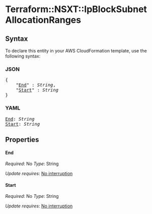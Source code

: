 # Terraform::NSXT::IpBlockSubnet AllocationRanges

## Syntax

To declare this entity in your AWS CloudFormation template, use the following syntax:

### JSON

<pre>
{
    "<a href="#end" title="End">End</a>" : <i>String</i>,
    "<a href="#start" title="Start">Start</a>" : <i>String</i>
}
</pre>

### YAML

<pre>
<a href="#end" title="End">End</a>: <i>String</i>
<a href="#start" title="Start">Start</a>: <i>String</i>
</pre>

## Properties

#### End

_Required_: No
_Type_: String

_Update requires_: [No interruption](https://docs.aws.amazon.com/AWSCloudFormation/latest/UserGuide/using-cfn-updating-stacks-update-behaviors.html#update-no-interrupt)

#### Start

_Required_: No
_Type_: String

_Update requires_: [No interruption](https://docs.aws.amazon.com/AWSCloudFormation/latest/UserGuide/using-cfn-updating-stacks-update-behaviors.html#update-no-interrupt)

